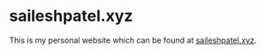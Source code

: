 # saileshpatel.xyz

This is my personal website which can be found at [saileshpatel.xyz](https://saileshpatel.xyz/).